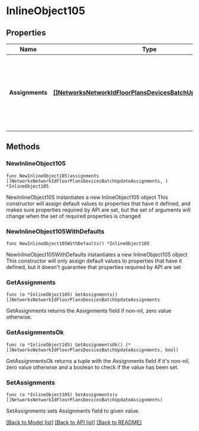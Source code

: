 # InlineObject105

## Properties

Name | Type | Description | Notes
------------ | ------------- | ------------- | -------------
**Assignments** | [**[]NetworksNetworkIdFloorPlansDevicesBatchUpdateAssignments**](NetworksNetworkIdFloorPlansDevicesBatchUpdateAssignments.md) | List of floorplan assignments to update. Up to 100 floor plan assignments can be provided in a request. | 

## Methods

### NewInlineObject105

`func NewInlineObject105(assignments []NetworksNetworkIdFloorPlansDevicesBatchUpdateAssignments, ) *InlineObject105`

NewInlineObject105 instantiates a new InlineObject105 object
This constructor will assign default values to properties that have it defined,
and makes sure properties required by API are set, but the set of arguments
will change when the set of required properties is changed

### NewInlineObject105WithDefaults

`func NewInlineObject105WithDefaults() *InlineObject105`

NewInlineObject105WithDefaults instantiates a new InlineObject105 object
This constructor will only assign default values to properties that have it defined,
but it doesn't guarantee that properties required by API are set

### GetAssignments

`func (o *InlineObject105) GetAssignments() []NetworksNetworkIdFloorPlansDevicesBatchUpdateAssignments`

GetAssignments returns the Assignments field if non-nil, zero value otherwise.

### GetAssignmentsOk

`func (o *InlineObject105) GetAssignmentsOk() (*[]NetworksNetworkIdFloorPlansDevicesBatchUpdateAssignments, bool)`

GetAssignmentsOk returns a tuple with the Assignments field if it's non-nil, zero value otherwise
and a boolean to check if the value has been set.

### SetAssignments

`func (o *InlineObject105) SetAssignments(v []NetworksNetworkIdFloorPlansDevicesBatchUpdateAssignments)`

SetAssignments sets Assignments field to given value.



[[Back to Model list]](../README.md#documentation-for-models) [[Back to API list]](../README.md#documentation-for-api-endpoints) [[Back to README]](../README.md)


